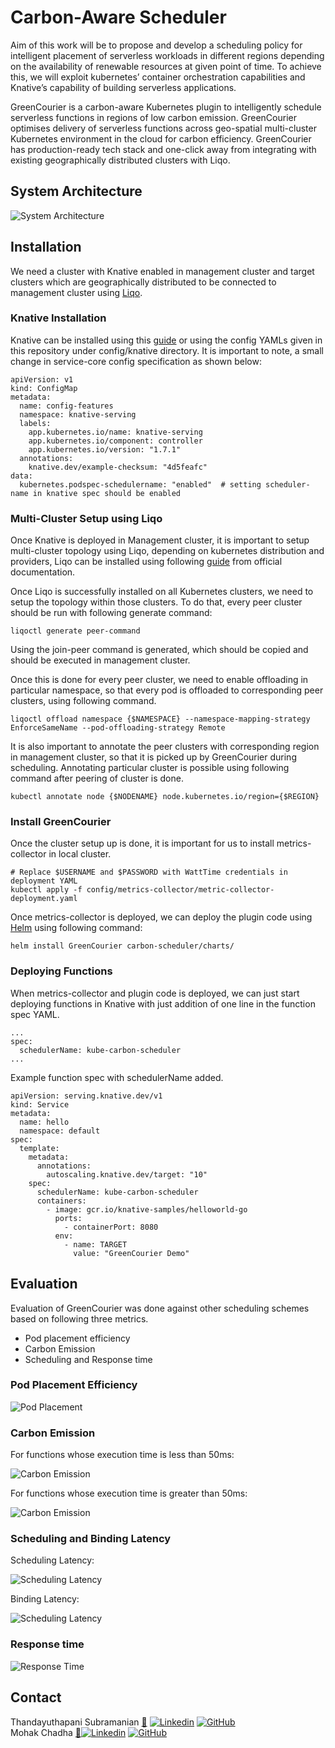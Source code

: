 # Carbon-Aware Scheduler
Aim of this work will be to propose and develop a scheduling policy for intelligent placement of serverless workloads in different regions depending on the availability of renewable resources at given point of time. To achieve this, we will exploit  kubernetes’ container orchestration capabilities and Knative’s capability of building serverless applications.

GreenCourier is a carbon-aware Kubernetes plugin to intelligently schedule
serverless functions in regions of low carbon emission.
GreenCourier optimises delivery of serverless functions across geo-spatial multi-cluster Kubernetes environment in the cloud for carbon efficiency.
GreenCourier has production-ready tech stack and one-click away from integrating
with existing geographically distributed clusters with Liqo.
## System Architecture

![System Architecture](/Images/system-diagram.png "GreenCourier Architecture")

## Installation
We need a cluster with Knative enabled in management cluster and target clusters which are
geographically distributed to be connected to management cluster using [Liqo](https://github.com/liqotech/liqo).

### Knative Installation
Knative can be installed using this [guide](https://knative.dev/docs/install/yaml-install/serving/install-serving-with-yaml/) or using the config
YAMLs given in this repository under config/knative directory.  It is important to note, a small
change in service-core config specification as shown below:

```
apiVersion: v1
kind: ConfigMap
metadata:
  name: config-features
  namespace: knative-serving
  labels:
    app.kubernetes.io/name: knative-serving
    app.kubernetes.io/component: controller
    app.kubernetes.io/version: "1.7.1"
  annotations:
    knative.dev/example-checksum: "4d5feafc"
data:
  kubernetes.podspec-schedulername: "enabled"  # setting scheduler-name in knative spec should be enabled
```

### Multi-Cluster Setup using Liqo
Once Knative is deployed in Management cluster, it is important to setup multi-cluster topology
using Liqo, depending on kubernetes distribution and providers, Liqo can be installed
using following [guide](https://docs.liqo.io/en/v0.5.2/installation/install.html) from official documentation.

Once Liqo is successfully installed on all Kubernetes clusters, we need to setup the
topology within those clusters.  To do that, every peer cluster should be run with following generate command:

```
liqoctl generate peer-command
```

Using the join-peer command is generated, which should be copied and should be executed in 
management cluster.

Once this is done for every peer cluster, we need to enable offloading in particular namespace,
so that every pod is offloaded to corresponding peer clusters, using following command.

```
liqoctl offload namespace {$NAMESPACE} --namespace-mapping-strategy EnforceSameName --pod-offloading-strategy Remote
```

It is also important to annotate the peer clusters with corresponding region in management cluster, so that it is picked up 
by GreenCourier during scheduling.  Annotating particular cluster is possible using following command
after peering of cluster is done.

```
kubectl annotate node {$NODENAME} node.kubernetes.io/region={$REGION}
```

### Install GreenCourier
Once the cluster setup up is done, it is important for us to install metrics-collector in local cluster.

```
# Replace $USERNAME and $PASSWORD with WattTime credentials in deployment YAML
kubectl apply -f config/metrics-collector/metric-collector-deployment.yaml
```
Once metrics-collector is deployed, we can deploy the plugin code using [Helm](https://helm.sh/) using following command:
```
helm install GreenCourier carbon-scheduler/charts/
```

### Deploying Functions
When metrics-collector and plugin code is deployed, we can just start deploying functions in Knative
with just addition of one line in the function spec YAML.
```
...
spec:
  schedulerName: kube-carbon-scheduler
...
```
Example function spec with schedulerName added.
```
apiVersion: serving.knative.dev/v1
kind: Service
metadata:
  name: hello
  namespace: default
spec:
  template:
    metadata:
      annotations:
        autoscaling.knative.dev/target: "10"
    spec:
      schedulerName: kube-carbon-scheduler
      containers:
        - image: gcr.io/knative-samples/helloworld-go
          ports:
            - containerPort: 8080
          env:
            - name: TARGET
              value: "GreenCourier Demo"
```
## Evaluation
Evaluation of GreenCourier was done against other scheduling schemes based on following
three metrics.
- Pod placement efficiency
- Carbon Emission
- Scheduling and Response time

### Pod Placement Efficiency

![Pod Placement](/Images/pod_placement.png "Pod Placement Metric")

### Carbon Emission
For functions whose execution time is less than 50ms:

![Carbon Emission](/Images/carboncompare_v2_1.png "Carbon Emission Metric - Function with Execution time < 50ms")

For functions whose execution time is greater than 50ms:

![Carbon Emission](/Images/carboncompare_v2_2.png "Carbon Emission Metric - Function with Execution time > 50ms")

### Scheduling and Binding Latency
Scheduling Latency:

![Scheduling Latency](/Images/gc-default.png "Scheduling Latency")

Binding Latency:

![Scheduling Latency](/Images/liqo-kubelet.png "Binding Latency")

### Response time
![Response Time](/Images/response-time.png "Response Time")


## Contact
Thandayuthapani Subramanian [:e-mail:](thandayuthapani.subramanian@tum.de) [![Linkedin](https://i.stack.imgur.com/gVE0j.png)](https://www.linkedin.com/in/thandayuthapani/) [![GitHub](https://i.stack.imgur.com/tskMh.png)](https://github.com/thandayuthapani)  
Mohak Chadha [:e-mail:](mohak.chadha@tum.de)[![Linkedin](https://i.stack.imgur.com/gVE0j.png)](https://www.linkedin.com/in/mohak-chadha-1490707b) [![GitHub](https://i.stack.imgur.com/tskMh.png)](https://github.com/kky-fury)
